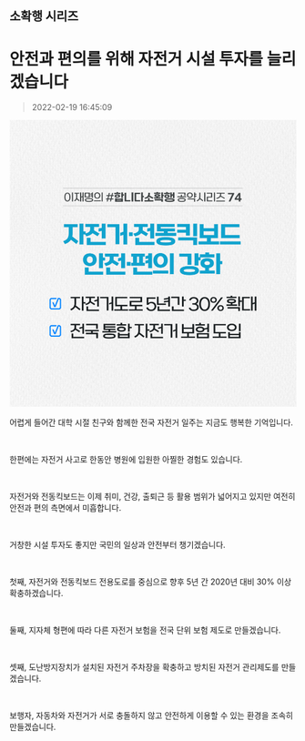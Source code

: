 ## 소확행 시리즈
# 안전과 편의를 위해 자전거 시설 투자를 늘리겠습니다
> 2022-02-19 16:45:09

![안전과 편의를 위해 자전거 시설 투자를 늘리겠습니다](./220219251981.png)

어렵게 들어간 대학 시절 친구와 함께한 전국 자전거 일주는 지금도 행복한 기억입니다.

​

한편에는 자전거 사고로 한동안 병원에 입원한 아찔한 경험도 있습니다.

​

자전거와 전동킥보드는 이제 취미, 건강, 출퇴근 등 활용 범위가 넓어지고 있지만 여전히 안전과 편의 측면에서 미흡합니다.

​

거창한 시설 투자도 좋지만 국민의 일상과 안전부터 챙기겠습니다.

​

첫째, 자전거와 전동킥보드 전용도로를 중심으로 향후 5년 간 2020년 대비 30% 이상 확충하겠습니다.

​

둘째, 지자체 형편에 따라 다른 자전거 보험을 전국 단위 보험 제도로 만들겠습니다.

​

셋째, 도난방지장치가 설치된 자전거 주차장을 확충하고 방치된 자전거 관리제도를 만들겠습니다.

​

보행자, 자동차와 자전거가 서로 충돌하지 않고 안전하게 이용할 수 있는 환경을 조속히 만들겠습니다.